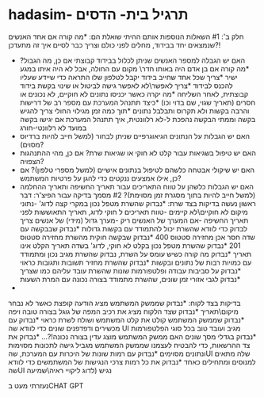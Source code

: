 # hadasim- תרגיל בית- הדסים
חלק ב':
#1 
השאלות הנוספות אותם ההיתי שואלת הם:
*מה קורה אם אחד האנשים שנמצאים יחד בבידוד, מחלים לפני כולם וצריך כבר לסיים
איך זה מתעדכן?!
* האם יש הגבלה למספר האנשים שניתן לכלול בבידוד קבוצתי אם כן, מה הגבול?
*מה קורה אם בן אדם היה באותו חדר\ מקום עם החולה, אבל לא היה איתו במגע ישיר
*צריך שכל אחד שחייב בידוד יקבל לטלפון שלו התראה כדי שיידע שעליו להכנס לבידוד
*צריך לאפשר\לא לאפשר גישה לביטול או שינוי בקשת בידוד קבוצתית, לאחר השליחה
*מה יקרה כאשר יכניסו נתונים לא חוקיים, לא נכונים או חסרים (תאריך שגוי, שם בדוי וכו)
*כיצד תתנהל המערכת עם מספר רב של דרישות והרבה בקשות ולא תקרוס ותבלבל נתונים
*תוך כמה זמן מגילוי החולי צריך להגיש בקשה וממתי הבקשה נהפכת ל-לא רלוונטית,
איך תתנהל המערכת אם יגישו בקשה במועד לא רלוונטי-חורג
* האם יש הגבלות על הנתונים הגיאוגרפיים שניתן לבחור (למשל חייב להיות ברדיוס מסוים)?
* האם יש טיפול בשגיאות עבור קלט לא חוקי או שגיאות שרת? אם כן, מהי ההתנהגות הצפויה?
* האם יש שיקולי אבטחה כלשהם לטיפול בנתונים אישיים (למשל מספרי טלפון)? אם כן, אילו אמצעים ננקטים כדי להגן על פרטיות המשתמש?
* האם יש הגבלות כלשהן על טווח התאריכים עבור תאריך החשיפה ותאריך ההחלמה (למשל חייב להיות בתוך מסגרת זמן מסוימת)?
#2
מסמך בדיקה עבור הפיצ'ר:
דבר ראשון נעשה בדיקות בצד שרת: 
*נבדוק שהשרת מטפל נכון במקרי קצה לדוג'
-נתוני מיקום לא חוקיים\לא קיימים
-טווח תאריכים ל חוקי לדוג, תאריך התאוששות לפני תאריך החשיפה
-אם המערך של האנשים ריק
-מערך גדול (מידי) של אנשים צריך לבדוק כדי לוודא שהשרת יכול להתמודד עם בקשות גדולות
*נבדוק שבבקשה עם שדה חסר אכן מחזירה סטטוס 400
*נבדוק שבקשה חוקית מהשרת מחזירה סטטוס 201
*נבדוק שהשרת מטפל נכון בקלט לא חוקי, לדוג' בשדה תאריך הקלט אינו תאריך 
*נבדוק מה קורה כשיש עומס על השרת, נבדוק שהשרת מגיב נכון ומתמודד עם כמויות רבות של נתונים ובקשות
*נבדוק שהשרת מחזיר תשובות ותגובות כראוי
*נבדוק על סביבות עבודה ופלטפורמות שונות שהשרת עובד עליהם כמו שצריך
*נבדוק לגבי אזורי זמן שונים, שהשרת מתמודד בצורה נכונה עם המרת השעות
*
בדיקות בצד לקוח:
*נבדוק שממשק המשתמש מציג הודעה קופצת כאשר לא נבחר מיקום\תאריך
*נבדוק שצד הלקוח מציג את רכיב המפה של גוגל בצורה טובה ויפה
*נבדוק שממשק המשתמש קולט את קלט המשתמש ושולח לשרת כראוי
*נבדוק עם מכשירים ודפדפנים שונים כדי לוודא שה UI מגיב ועובד טוב בכל סוגי הפלטפורמות
*נבדוק בגדלי מסך שונים האם ממשק המשתמש מוצג עדין בצורה נכונה!?...
*נבדוק את צד ההרשאות, כדי להבטיח לעצמנו שממשק המשתמש מגביל גישה לתכונות מסוימות ונתונים מסוימים
*נבדוק עם רמות שונות של היכרות עם המערכת, שהUI  שלה מתאים למנוסים ומתחילים כאחד
*נבדוק את כל רמות צרכי הנגישות של המשתמשים כדי לוודא שהUI נגיש (לדוג ליקויי ראיה\שמיעה

נעזרתי מעט בCHAT GPT
